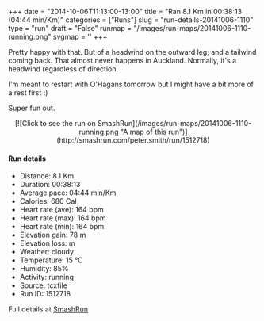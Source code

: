 +++
date = "2014-10-06T11:13:00-13:00"
title = "Ran 8.1 Km in 00:38:13 (04:44 min/Km)"
categories = ["Runs"]
slug = "run-details-20141006-1110"
type = "run"
draft = "False"
runmap = "/images/run-maps/20141006-1110-running.png"
svgmap = '<polyline points="47 70, 51 78, 62 68, 68 61, 77 56, 79 53, 94 58, 99 52, 100 50, 92 49, 88 46, 71 42, 64 38, 36 30, 32 30, 23 27, 18 27, 0 21, 30 29, 33 31, 34 30, 40 31, 41 31, 63 38, 77 45, 81 46, 92 49, 97 49, 100 49, 98 53, 94 57, 85 53, 77 56, 68 60, 61 68, 52 73">'
+++

Pretty happy with that. But of a headwind on the outward leg; and a tailwind coming back. That almost never happens in Auckland. Normally, it's a headwind regardless of direction. 

I'm meant to restart with O'Hagans tomorrow but I might have a bit more of a rest first :)

Super fun out. 




<!--more-->

<center>
[![Click to see the run on SmashRun](/images/run-maps/20141006-1110-running.png "A map of this run")](http://smashrun.com/peter.smith/run/1512718)
</center>

#### Run details

* Distance: 8.1 Km
* Duration: 00:38:13
* Average pace: 04:44 min/Km
* Calories: 680 Cal
* Heart rate (ave): 164 bpm
* Heart rate (max): 164 bpm
* Heart rate (min): 164 bpm
* Elevation gain: 78 m
* Elevation loss:  m
* Weather: cloudy
* Temperature: 15 &deg;C
* Humidity: 85%
* Activity: running
* Source: tcxfile
* Run ID: 1512718

Full details at [SmashRun](http://smashrun.com/peter.smith/run/1512718)